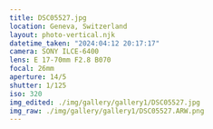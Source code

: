 ```yaml
---
title: DSC05527.jpg
location: Geneva, Switzerland
layout: photo-vertical.njk
datetime_taken: "2024:04:12 20:17:17"
camera: SONY ILCE-6400
lens: E 17-70mm F2.8 B070
focal: 26mm
aperture: 14/5
shutter: 1/125
iso: 320
img_edited: ./img/gallery/gallery1/DSC05527.jpg
img_raw: ./img/gallery/gallery1/DSC05527.ARW.png
---
```

